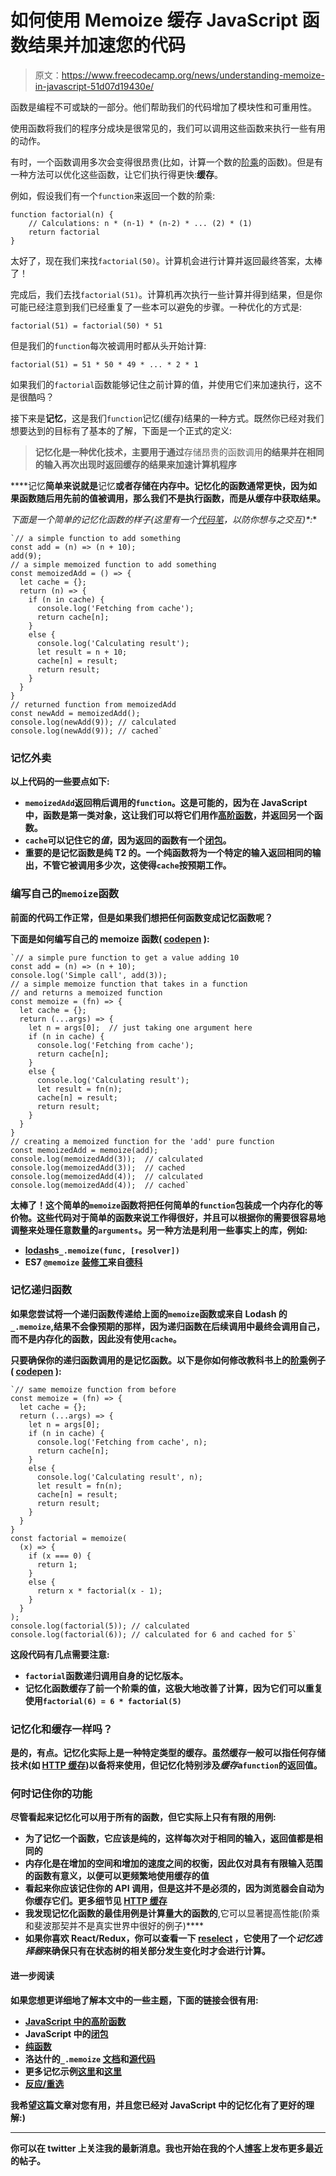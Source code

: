 # 如何使用 Memoize 缓存 JavaScript 函数结果并加速您的代码

> 原文：<https://www.freecodecamp.org/news/understanding-memoize-in-javascript-51d07d19430e/>

函数是编程不可或缺的一部分。他们帮助我们的代码增加了模块性和可重用性。

使用函数将我们的程序分成块是很常见的，我们可以调用这些函数来执行一些有用的动作。

有时，一个函数调用多次会变得很昂贵(比如，计算一个数的[阶乘](https://en.wikipedia.org/wiki/Factorial)的函数)。但是有一种方法可以优化这些函数，让它们执行得更快:**缓存**。

例如，假设我们有一个`function`来返回一个数的阶乘:

```
function factorial(n) {
    // Calculations: n * (n-1) * (n-2) * ... (2) * (1)
    return factorial
}
```

太好了，现在我们来找`factorial(50)`。计算机会进行计算并返回最终答案，太棒了！

完成后，我们去找`factorial(51)`。计算机再次执行一些计算并得到结果，但是你可能已经注意到我们已经重复了一些本可以避免的步骤。一种优化的方式是:

```
factorial(51) = factorial(50) * 51
```

但是我们的`function`每次被调用时都从头开始计算:

```
factorial(51) = 51 * 50 * 49 * ... * 2 * 1
```

如果我们的`factorial`函数能够记住之前计算的值，并使用它们来加速执行，这不是很酷吗？

接下来是**记忆**，这是我们`function`记忆(缓存)结果的一种方式。既然你已经对我们想要达到的目标有了基本的了解，下面是一个正式的定义:

> [](https://en.wikipedia.org/wiki/Memoization)**记忆化是一种优化技术，主要用于通过**存储昂贵的函数调用**的结果并在相同的输入再次出现时返回缓存的结果来加速计算机程序**

****记忆**简单来说就是**记忆**或者存储在内存中。记忆化的函数通常更快，因为如果函数随后用先前的值被调用，那么我们不是执行函数，而是从缓存中获取结果。**

**下面是一个简单的记忆化函数的样子*(这里有一个[代码笔](https://codepen.io/divyanshu013/pen/xdQPvp?editors=0011)，以防你想与之交互)*:**

```
`// a simple function to add something
const add = (n) => (n + 10);
add(9);
// a simple memoized function to add something
const memoizedAdd = () => {
  let cache = {};
  return (n) => {
    if (n in cache) {
      console.log('Fetching from cache');
      return cache[n];
    }
    else {
      console.log('Calculating result');
      let result = n + 10;
      cache[n] = result;
      return result;
    }
  }
}
// returned function from memoizedAdd
const newAdd = memoizedAdd();
console.log(newAdd(9)); // calculated
console.log(newAdd(9)); // cached`
```

### **记忆外卖**

**以上代码的一些要点如下:**

*   **`memoizedAdd`返回稍后调用的`function`。这是可能的，因为在 JavaScript 中，函数是第一类对象，这让我们可以将它们用作[高阶函数](http://eloquentjavascript.net/05_higher_order.html#h_xxCc98lOBK)，并返回另一个函数。**
*   **`cache`可以记住它的*值*，因为返回的函数有一个[闭包](https://developer.mozilla.org/en/docs/Web/JavaScript/Closures)。**
*   **重要的是记忆函数是纯 T2 的。一个纯函数将为一个特定的输入返回相同的输出，不管它被调用多少次，这使得`cache`按预期工作。**

### **编写自己的`memoize`函数**

**前面的代码工作正常，但是如果我们想把任何函数变成记忆函数呢？**

**下面是如何编写自己的 memoize 函数( [codepen](https://codepen.io/divyanshu013/pen/zwMPdK?editors=0011#code-area) ):**

```
`// a simple pure function to get a value adding 10
const add = (n) => (n + 10);
console.log('Simple call', add(3));
// a simple memoize function that takes in a function
// and returns a memoized function
const memoize = (fn) => {
  let cache = {};
  return (...args) => {
    let n = args[0];  // just taking one argument here
    if (n in cache) {
      console.log('Fetching from cache');
      return cache[n];
    }
    else {
      console.log('Calculating result');
      let result = fn(n);
      cache[n] = result;
      return result;
    }
  }
}
// creating a memoized function for the 'add' pure function
const memoizedAdd = memoize(add);
console.log(memoizedAdd(3));  // calculated
console.log(memoizedAdd(3));  // cached
console.log(memoizedAdd(4));  // calculated
console.log(memoizedAdd(4));  // cached`
```

**太棒了！这个简单的`memoize`函数将把任何简单的`function`包装成一个内存化的等价物。这些代码对于简单的函数来说工作得很好，并且可以根据你的需要很容易地调整来处理任意数量的`arguments`。另一种方法是利用一些事实上的库，例如:**

*   **[lodash](https://lodash.com/docs/4.17.4#memoize)s`_.memoize(func, [resolver])`**
*   **ES7 `@memoize` [装修工](https://babeljs.io/docs/plugins/transform-decorators/)来自[德科](https://github.com/developit/decko#memoize)**

### **记忆递归函数**

**如果您尝试将一个递归函数传递给上面的`memoize`函数或来自 Lodash 的`_.memoize`,结果不会像预期的那样，因为递归函数在后续调用中最终会调用自己，而不是内存化的函数，因此没有使用`cache`。**

**只要确保你的递归函数调用的是记忆函数。以下是你如何修改教科书上的[阶乘](https://en.wikipedia.org/wiki/Factorial)例子( [codepen](https://codepen.io/divyanshu013/pen/JNevOm) ):**

```
`// same memoize function from before
const memoize = (fn) => {
  let cache = {};
  return (...args) => {
    let n = args[0];
    if (n in cache) {
      console.log('Fetching from cache', n);
      return cache[n];
    }
    else {
      console.log('Calculating result', n);
      let result = fn(n);
      cache[n] = result;
      return result;
    }
  }
}
const factorial = memoize(
  (x) => {
    if (x === 0) {
      return 1;
    }
    else {
      return x * factorial(x - 1);
    }
  }
);
console.log(factorial(5)); // calculated
console.log(factorial(6)); // calculated for 6 and cached for 5`
```

**这段代码有几点需要注意:**

*   **`factorial`函数递归调用自身的记忆版本。**
*   **记忆化函数缓存了前一个阶乘的值，这极大地改善了计算，因为它们可以重复使用`factorial(6) = 6 * factorial(5)`**

### **记忆化和缓存一样吗？**

**是的，有点。记忆化实际上是一种特定类型的缓存。虽然缓存一般可以指任何存储技术(如 [HTTP 缓存](https://developer.mozilla.org/en-US/docs/Web/HTTP/Caching))以备将来使用，但记忆化特别涉及*缓存*a`function`的返回值。**

### **何时记住你的功能**

**尽管看起来记忆化可以用于所有的函数，但它实际上只有有限的用例:**

*   **为了记忆一个函数，它应该是纯的，这样每次对于相同的输入，返回值都是相同的**
*   **内存化是在增加的空间和增加的速度之间的权衡，因此仅对具有有限输入范围的函数有意义，以便可以更频繁地使用缓存的值**
*   **看起来你应该记住你的 API 调用，但是这并不是必须的，因为浏览器会自动为你缓存它们。更多细节见 [HTTP 缓存](https://developer.mozilla.org/en-US/docs/Web/HTTP/Caching)**
*   **我发现记忆化函数的最佳用例是计算量大的函数的**,它可以显著提高性能(阶乘和斐波那契并不是真实世界中很好的例子)****
*   **如果你喜欢 React/Redux，你可以查看一下 [reselect](https://github.com/reactjs/reselect#creating-a-memoized-selector) ，它使用了一个*记忆选择器*来确保只有在状态树的相关部分发生变化时才会进行计算。**

#### **进一步阅读**

**如果您想更详细地了解本文中的一些主题，下面的链接会很有用:**

*   **[JavaScript 中的高阶函数](http://eloquentjavascript.net/05_higher_order.html#h_xxCc98lOBK)**
*   **JavaScript 中的[闭包](https://developer.mozilla.org/en/docs/Web/JavaScript/Closures)**
*   **[纯函数](https://medium.com/javascript-scene/master-the-javascript-interview-what-is-a-pure-function-d1c076bec976)**
*   **洛达什的`_.memoize` [文档](https://lodash.com/docs/4.17.4#memoize)和[源代码](https://github.com/lodash/lodash/blob/4.17.4/lodash.js#L10554-L10572)**
*   **更多记忆示例[这里](https://www.sitepoint.com/implementing-memoization-in-javascript/)和[这里](http://inlehmansterms.net/2015/03/01/javascript-memoization/)**
*   **[反应/重选](https://github.com/reactjs/reselect)**

**我希望这篇文章对您有用，并且您已经对 JavaScript 中的记忆化有了更好的理解:)**

* * *

**你可以在 twitter 上关注我的最新消息。我也开始在我的个人[博客](https://divyanshu013.dev/)上发布更多最近的帖子。**